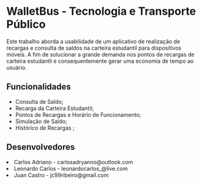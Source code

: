 # WalletBus - Tecnologia e Transporte Público
Este trabalho aborda a usabilidade de um aplicativo de realização de recargas e consulta de saldos na carteira estudantil para dispositivos móveis. A fim de solucionar a grande demanda nos pontos de recargas de carteira estudantil e consequentemente gerar uma economia de tempo ao usuário.

<strong><h2>Funcionalidades</h2></strong>
<ul>
<li>Consulta de Saldo;</li>
<li>Recarga da Carteira Estudantil;</li>
<li>Pontos de Recargas e Horário de Funcionamento;</li>
<li>Simulação de Saldo;</li>
<li>Histórico de Recargas ;</li>
</ul>

<strong><h2>Desenvolvedores</h2></strong>
<li>Carlos Adriano - carlosadryanno@outlook.com</li>
<li>Leonardo Carlos - leonardocarlos_@live.com</li>
<li>Juan Castro - jc99ribeiro@gmail.com</li>
</ul>


      
